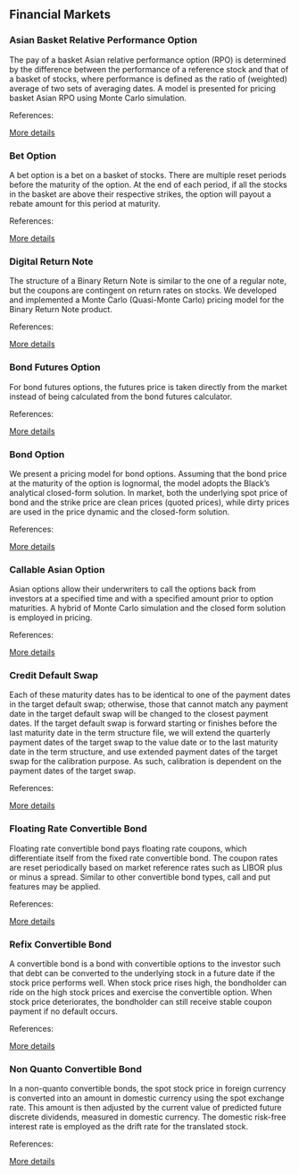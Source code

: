 ## Financial Markets


### Asian Basket Relative Performance Option 

The pay of a basket Asian relative performance option (RPO) is determined by the difference between the performance of a reference stock and that of a basket of stocks, where performance is defined as the ratio of (weighted) average of two sets of averaging dates. A model is presented for pricing basket Asian RPO using Monte Carlo simulation.  


References:

	
[More details](./asianRpo.md)



### Bet Option 

A bet option is a bet on a basket of stocks.  There are multiple reset periods before the maturity of the option.  At the end of each period, if all the stocks in the basket are above their respective strikes, the option will payout a rebate amount for this period at maturity.


References:

	
[More details](./bet.md)



### Digital Return Note

The structure of a Binary Return Note is similar to the one of a regular note, but the coupons are contingent on return rates on stocks. We developed and implemented a Monte Carlo (Quasi-Monte Carlo) pricing model for the Binary Return Note product.


References:

	
[More details](./binary.md)



### Bond Futures Option 

For bond futures options, the futures price is taken directly from the market instead of being calculated from the bond futures calculator.


References:

	
[More details](./bondOption.md)



### Bond Option

We present a pricing model for bond options. Assuming that the bond price at the maturity of the option is lognormal, the model adopts the Black’s analytical closed-form solution. In market, both the underlying spot price of bond and the strike price are clean prices (quoted prices), while dirty prices are used in the price dynamic and the closed-form solution.


References:

	
[More details](./bondOp.md)



### Callable Asian Option 

Asian options allow their underwriters to call the options back from investors at a specified time and with a specified amount prior to option maturities.  A hybrid of Monte Carlo simulation and the closed form solution is employed in pricing.


References:

	
[More details](./callableAsian.md)



### Credit Default Swap 

Each of these maturity dates has to be identical to one of the payment dates in the target default swap; otherwise, those that cannot match any payment date in the target default swap will be changed to the closest payment dates.  If the target default swap is forward starting or finishes before the last maturity date in the term structure file, we will extend the quarterly payment dates of the target swap to the value date or to the last maturity date in the term structure, and use extended payment dates of the target swap for the calibration purpose.  As such, calibration is dependent on the payment dates of the target swap.


References:

	
[More details](./cdsModel.md)



### Floating Rate Convertible Bond 

Floating rate convertible bond pays floating rate coupons, which differentiate itself from the fixed rate convertible bond. The coupon rates are reset periodically based on market reference rates such as LIBOR plus or minus a spread. Similar to other convertible bond types, call and put features may be applied.   


References:

	
[More details](./floatingConvertible.md)



### Refix Convertible Bond 

A convertible bond is a bond with convertible options to the investor such that debt can be converted to the underlying stock in a future date if the stock price performs well. When stock price rises high, the bondholder can ride on the high stock prices and exercise the convertible option. When stock price deteriorates, the bondholder can still receive stable coupon payment if no default occurs.  


References:

	
[More details](./refixConvertible.md)



### Non Quanto Convertible Bond 

In a non-quanto convertible bonds, the spot stock price in foreign currency is converted into an amount in domestic currency using the spot exchange rate.  This amount is then adjusted by the current value of predicted future discrete dividends, measured in domestic currency.  The domestic risk-free interest rate is employed as the drift rate for the translated stock.


References:

	
[More details](./nonQuantoConvertible.md)
